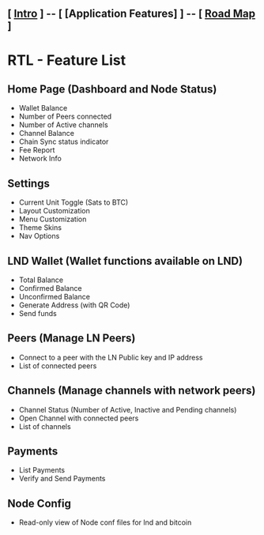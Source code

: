 [ [Intro](README.md) ] -- [ **[Application Features]** ] -- [ [Road Map](Roadmap.md) ]
-----
# RTL - Feature List

## Home Page (Dashboard and Node Status)
- Wallet Balance
- Number of Peers connected
- Number of Active channels
- Channel Balance
- Chain Sync status indicator
- Fee Report
- Network Info

## Settings
- Current Unit Toggle (Sats to BTC)
- Layout Customization
- Menu Customization
- Theme Skins
- Nav Options

## LND Wallet (Wallet functions available on LND)
- Total Balance
- Confirmed Balance
- Unconfirmed Balance
- Generate Address (with QR Code)
- Send funds

## Peers (Manage LN Peers)
- Connect to a peer with the LN Public key and IP address
- List of connected peers

## Channels (Manage channels with network peers)
- Channel Status (Number of Active, Inactive and Pending channels)
- Open Channel with connected peers
- List of channels

## Payments
- List Payments
- Verify and Send Payments

## Node Config
- Read-only view of Node conf files for lnd and bitcoin
